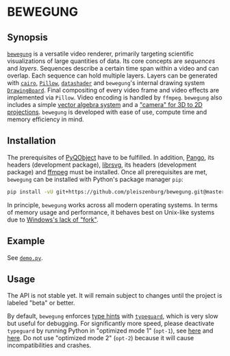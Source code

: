 # BEWEGUNG

## Synopsis

[`bewegung`](https://dict.leo.org/englisch-deutsch/bewegung) is a versatile video renderer, primarily targeting scientific visualizations of large quantities of data. Its core concepts are *sequences* and *layers*. Sequences describe a certain time span within a video and can overlap. Each sequence can hold multiple layers. Layers can be generated with [`cairo`](https://cairographics.org/), [`Pillow`](https://pillow.readthedocs.io), [`datashader`](https://datashader.org/) and `bewegung`'s internal drawing system [`DrawingBoard`](https://github.com/pleiszenburg/bewegung/blob/master/src/bewegung/core/drawingboard.py). Final compositing of every video frame and video effects are implemented via `Pillow`. Video encoding is handled by `ffmpeg`. `bewegung` also includes a simple [vector algebra system](https://github.com/pleiszenburg/bewegung/tree/master/src/bewegung/core/vector) and a ["camera" for 3D to 2D projections](https://github.com/pleiszenburg/bewegung/blob/master/src/bewegung/core/camera.py). `bewegung` is developed with ease of use, compute time and memory efficiency in mind.

## Installation

The prerequisites of [PyQObject](https://pygobject.readthedocs.io/en/latest/getting_started.html) have to be fulfilled. In addition, [Pango](https://pango.gnome.org/), its headers (development package), [librsvg](https://wiki.gnome.org/Projects/LibRsvg), its headers (development package) and [ffmpeg](https://ffmpeg.org/download.html) must be installed. Once all prerequisites are met, `bewegung` can be installed with Python's package manager `pip`:

```bash
pip install -vU git+https://github.com/pleiszenburg/bewegung.git@master
```

In principle, `bewegung` works across all modern operating systems. In terms of memory usage and performance, it behaves best on Unix-like systems due to [Windows's lack of "fork"](https://stackoverflow.com/q/985281/1672565).

## Example

See [`demo.py`](https://github.com/pleiszenburg/bewegung/blob/master/demo/demo.py).

## Usage

The API is not stable yet. It will remain subject to changes until the project is labeled "beta" or better.

By default, `bewegung` enforces [type hints](https://www.python.org/dev/peps/pep-0484/) with [`typeguard`](https://typeguard.readthedocs.io), which is very slow but useful for debugging. For significantly more speed, please deactivate `typeguard` by running Python in "optimized mode 1" (`opt-1`), see [here](https://docs.python.org/3/using/cmdline.html#cmdoption-o) and [here](https://docs.python.org/3/using/cmdline.html#envvar-PYTHONOPTIMIZE). Do not use "optimized mode 2" (`opt-2`) because it will cause incompatibilities and crashes.
